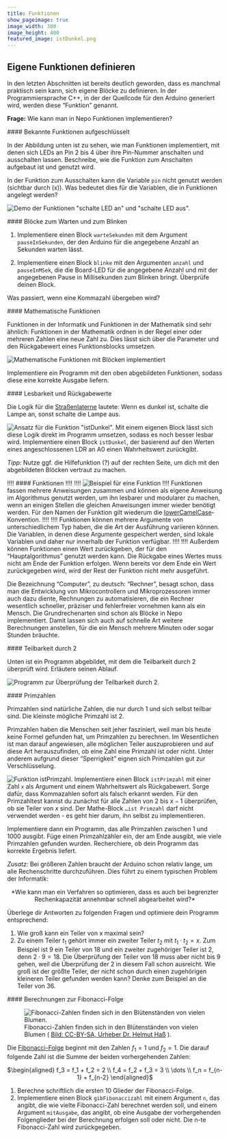 ```yaml
---
title: Funktionen
show_pageimage: true
image_width: 300
image_height: 400
featured_image: istDunkel.png
---
```


## Eigene Funktionen definieren

In den letzten Abschnitten ist bereits deutlich geworden, dass es manchmal praktisch sein kann, sich eigene Blöcke zu definieren. In der Programmiersprache C++, in der der Quellcode für den Arduino generiert wird, werden diese “Funktion” genannt.

**Frage:** Wie kann man in Nepo Funktionen implementieren?

<div markdown="1" class="aufgabe"> 
#### Bekannte Funktionen aufgeschlüsselt

In der Abbildung unten ist zu sehen, wie man Funktionen implementiert, mit denen sich LEDs an Pin 2 bis 4 über ihre Pin-Nummer anschalten und ausschalten lassen. Beschreibe, wie die Funktion zum Anschalten aufgebaut ist und genutzt wird.

In der Funktion zum Ausschalten kann die Variable `pin` nicht genutzt werden (sichtbar durch (x)). Was bedeutet dies für die Variablen, die in Funktionen angelegt werden?

![Demo der Funktionen "schalte LED an" und "schalte LED aus".](eigene-funktion-demo.png?Lightbox=1024&classes=caption "Demo der Funktionen 'schalte LED an' und 'schalte LED aus'.")
</div>

<div markdown="1" class="aufgabe">
#### Blöcke zum Warten und zum Blinken

1. Implementiere einen Block `warteSekunden` mit dem Argument `pauseInSekunden`, der den Arduino für die angegebene Anzahl an Sekunden warten lässt.

2. Implementiere einen Block `blinke` mit den Argumenten `anzahl` und `pauseInMSek`, die die Board-LED für die angegebene Anzahl und mit der angegebenen Pause in Millisekunden zum Blinken bringt. Überprüfe deinen Block.

Was passiert, wenn eine Kommazahl übergeben wird?
</div>

<div markdown="1" class="aufgabe">
#### Mathematische Funktionen

Funktionen in der Informatik und Funktionen in der Mathematik sind sehr ähnlich: Funktionen in der Mathematik ordnen in der Regel einer oder mehreren Zahlen eine neue Zahl zu. Dies lässt sich über die Parameter und den Rückgabewert eines Funktionsblocks umsetzen.

![Mathematische Funktionen mit Blöcken implementiert](funktion-mathe-beispiele.png?Lightbox=1024&resize=600&classes=caption "Mathematische Funktionen als informatische Funktionen implementiert.")

Implementiere ein Programm mit den oben abgebildeten Funktionen, sodass diese eine korrekte Ausgabe liefern.

</div>

<div markdown="1" class="aufgabe">
#### Lesbarkeit und Rückgabewerte

Die Logik für die [Straßenlaterne](https://doku.el-voss.de/de/arduinoskript/bausteine-algorithmen/entscheidungen-und-serieller-monitor#straenlampe) lautete: Wenn es dunkel ist, schalte die Lampe an, sonst schalte die Lampe aus.

![Ansatz für die Funktion "istDunkel".](istDunkel.png)
Mit einem eigenen Block lässt sich diese Logik direkt im Programm umsetzen, sodass es noch besser lesbar wird. Implementiere einen Block `istDunkel`, der basierend auf den Werten eines angeschlossenen LDR an A0 einen Wahrheitswert zurückgibt.

*Tipp:* Nutze ggf. die Hilfefunktion (?) auf der rechten Seite, um dich mit den abgebildeten Blöcken vertraut zu machen.
</div>

!!!! #### Funktionen
!!!!
!!!! ![Beispiel für eine Funktion](istPositiv.png)
!!!! Funktionen fassen mehrere Anweisungen zusammen und können als eigene Anweisung im Algorithmus genutzt werden, um ihn lesbarer und modularer zu machen, wenn an einigen Stellen die gleichen Anweisungen immer wieder benötigt werden. Für den Namen der Funktion gilt wiederum die [lowerCamelCase](https://de.wikipedia.org/wiki/Binnenmajuskel#Programmiersprachen)-Konvention.
!!!! 
!!!! Funktionen können mehrere Argumente von unterschiedlichem Typ haben, die die Art der Ausführung variieren können. Die Variablen, in denen diese Argumente gespeichert werden, sind lokale Variablen und daher nur innerhalb der Funktion verfügbar.
!!!! 
!!!! Außerdem können Funktionen einen Wert zurückgeben, der für den “Hauptalgorithmus” genutzt werden kann. Die Rückgabe eines Wertes muss nicht am Ende der Funktion erfolgen. Wenn bereits vor dem Ende ein Wert zurückgegeben wird, wird der Rest der Funktion nicht mehr ausgeführt.

Die Bezeichnung “Computer”, zu deutsch: “Rechner”, besagt schon, dass man die Entwicklung von Mikrocontrollern und Mikroprozessoren immer auch dazu diente, Rechnungen zu automatisieren, die ein Rechner wesentlich schneller, präziser und fehlerfreier vornehmen kann als ein Mensch. Die Grundrechenarten sind schon als Blöcke in Nepo implementiert. Damit lassen sich auch auf schnelle Art weitere Berechnungen anstellen, für die ein Mensch mehrere Minuten oder sogar Stunden bräuchte.

<div markdown="1" class="aufgabe">
#### Teilbarkeit durch 2

Unten ist ein Programm abgebildet, mit dem die Teilbarkeit durch 2 überprüft wird. Erläutere seinen Ablauf.

![Programm zur Überprüfung der Teilbarkeit durch 2.](istGerade-ohneKommatest.png?resize=600)
</div>

<div markdown="1" class="aufgabe">
#### Primzahlen

Primzahlen sind natürliche Zahlen, die nur durch 1 und sich selbst teilbar sind. Die kleinste mögliche Primzahl ist 2.

Primzahlen haben die Menschen seit jeher fasziniert, weil man bis heute keine Formel gefunden hat, um Primzahlen zu berechnen. Im Wesentlichen ist man darauf angewiesen, alle möglichen Teiler auszuprobieren und auf diese Art herauszufinden, ob eine Zahl eine Primzahl ist oder nicht. Unter anderem aufgrund dieser “Sperrigkeit” eignen sich Primzahlen gut zur Verschlüsselung.

![Funktion istPrimzahl.](istPrimzahl-Block.png?classes=figure-right) Implementiere einen Block `istPrimzahl` mit einer Zahl `x` als Argument und einem Wahrheitswert als Rückgabewert. Sorge dafür, dass Kommazahlen sofort als falsch erkannt werden. Für den Primzahltest kannst du zunächst für alle Zahlen von 2 bis $x-1$ überprüfen, ob sie Teiler von $x$ sind. Der Mathe-Block `…ist Primzahl` darf nicht verwendet werden - es geht hier darum, ihn selbst zu implementieren.

Implementiere dann ein Programm, das alle Primzahlen zwischen 1 und 1000 ausgibt. Füge einen Primzahlzähler ein, der am Ende ausgibt, wie viele Primzahlen gefunden wurden. Recherchiere, ob dein Programm das korrekte Ergebnis liefert.

*Zusatz:* Bei größeren Zahlen braucht der Arduino schon relativ lange, um alle Rechenschritte durchzuführen. Dies führt zu einem typischen Problem der Informatik:

<center markdown="1">*Wie kann man ein Verfahren so optimieren, dass es auch bei begrenzter Rechenkapazität annehmbar schnell abgearbeitet wird?*</center>

Überlege dir Antworten zu folgenden Fragen und optimiere dein Programm entsprechend:

1.  Wie groß kann ein Teiler von x maximal sein?
2.  Zu einem Teiler $t_1$ gehört immer ein zweiter Teiler $t_2$ mit $t_1 \cdot t_2 = x$. Zum Beispiel ist $9$ ein Teiler von $18$ und ein zweiter zugehöriger Teiler ist $2$, denn $2\cdot 9 = 18$. Die     Überprüfung der Teiler von 18 muss aber nicht bis 9 gehen, weil die Überprüfung der 2 in diesem Fall schon ausreicht. Wie groß ist der größte Teiler, der nicht schon durch einen zugehörigen kleineren Teiler gefunden werden kann? Denke zum Beispiel an die Teiler von 36.
</div>

<div markdown="1" class="aufgabe">
#### Berechnungen zur Fibonacci-Folge

<figure class="image-caption">
    <img src="/user/pages/images/fibonacci-sonnenblume.jpg" alt="Fibonacci-Zahlen finden sich in den Blütenständen von vielen Blumen." class="caption" />
    <figcaption>Fibonacci-Zahlen finden sich in den Blütenständen von vielen Blumen ( <a href="https://de.wikipedia.org/wiki/Datei:Goldener_Schnitt_Bluetenstand_Sonnenblume.jpg" target=_blank>Bild: CC-BY-SA, Urheber Dr. Helmut Haß</a> ). </figcaption>
</figure>

Die [Fibonacci-Folge](https://de.wikipedia.org/wiki/Fibonacci-Folge) beginnt mit den Zahlen $f_1 = 1$ und $f_2 = 1$. Die darauf folgende Zahl ist die Summe der beiden vorhergehenden Zahlen:

<center markdown="1">
$\begin{aligned}
        f_3 = f_1 + f_2 = 2 \\
        f_4 = f_2 + f_3 = 3 \\
        \dots \\
        f_n = f_{n-1} + f_{n-2}
\end{aligned}$
</center>

1.  Berechne schriftlich die ersten 10 Glieder der Fibonacci-Folge.
2.  Implementiere einen Block `gibFibonaccizahl` mit einem Argument `n`, das angibt, die wie vielte Fibonacci-Zahl berechnet werden soll, und einem Argument `mitAusgabe`, das angibt, ob eine Ausgabe der    vorhergehenden Folgenglieder bei der Berechnung erfolgen soll oder nicht. Die n-te Fibonacci-Zahl wird zurückgegeben.
</div>
